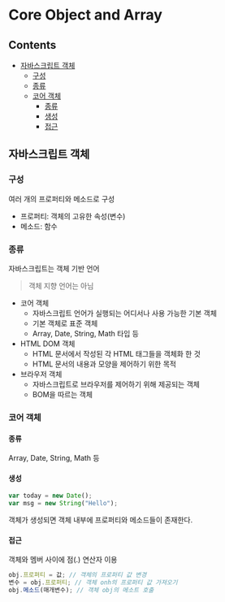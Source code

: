 Core Object and Array
===

Contents
---
- [자바스크립트 객체](#자바스크립트-객체)
  - [구성](#구성)
  - [종류](#종류)
  - [코어 객체](#코어-객체)
    - [종류](#종류)
    - [생성](#생성)
    - [접근](#접근)

자바스크립트 객체
---
### 구성
여러 개의 프로퍼티와 메소드로 구성
- 프로퍼티: 객체의 고유한 속성(변수)
- 메소드: 함수

### 종류
자바스크립트는 객체 기반 언어
> 객체 지향 언어는 아님

- 코어 객체
  - 자바스크립트 언어가 실행되는 어디서나 사용 가능한 기본 객체
  - 기본 객체로 표준 객체
  - Array, Date, String, Math 타입 등
- HTML DOM 객체
  - HTML 문서에서 작성된 각 HTML 태그들을 객체화 한 것
  - HTML 문서의 내용과 모양을 제어하기 위한 목적
- 브라우저 객체
  - 자바스크립트로 브라우저를 제어하기 위해 제공되는 객체
  - BOM을 따르는 객체

### 코어 객체
#### 종류
Array, Date, String, Math 등
#### 생성
```js
var today = new Date();
var msg = new String("Hello");
```
객체가 생성되면 객체 내부에 프로퍼티와 메소드들이 존재한다.
#### 접근
객체와 멤버 사이에 점(.) 연산자 이용
```js
obj.프로퍼티 = 값; // 객체의 프로퍼티 값 변경
변수 = obj.프로퍼티; // 객체 onh의 프로퍼티 값 가져오기
obj.메소드(매개변수); // 객체 obj의 메소트 호출
```
